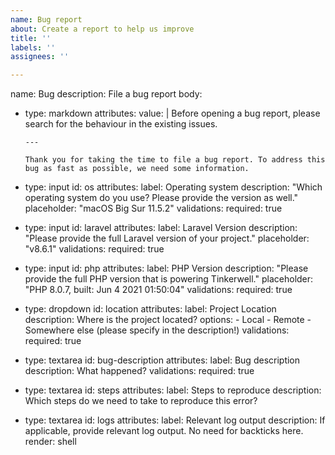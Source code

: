```yaml
---
name: Bug report
about: Create a report to help us improve
title: ''
labels: ''
assignees: ''

---
```


name: Bug
description: File a bug report
body:
  - type: markdown
    attributes:
      value: |
        Before opening a bug report, please search for the behaviour in the existing issues. 
        
        ---
        
        Thank you for taking the time to file a bug report. To address this bug as fast as possible, we need some information.
  - type: input
    id: os
    attributes:
      label: Operating system
      description: "Which operating system do you use? Please provide the version as well."
      placeholder: "macOS Big Sur 11.5.2"
    validations:
      required: true  
  - type: input
    id: laravel
    attributes:
      label: Laravel Version
      description: "Please provide the full Laravel version of your project."
      placeholder: "v8.6.1"
    validations:
      required: true
  - type: input
    id: php
    attributes:
      label: PHP Version
      description: "Please provide the full PHP version that is powering Tinkerwell."
      placeholder: "PHP 8.0.7, built: Jun  4 2021 01:50:04"
    validations:
      required: true
  - type: dropdown
    id: location
    attributes:
      label: Project Location
      description: Where is the project located?
      options:
        - Local
        - Remote
        - Somewhere else (please specify in the description!)
    validations:
      required: true
  - type: textarea
    id: bug-description
    attributes:
      label: Bug description
      description: What happened?
    validations:
      required: true
  - type: textarea
    id: steps
    attributes:
      label: Steps to reproduce
      description: Which steps do we need to take to reproduce this error?
  - type: textarea
    id: logs
    attributes:
      label: Relevant log output
      description: If applicable, provide relevant log output. No need for backticks here.
      render: shell
